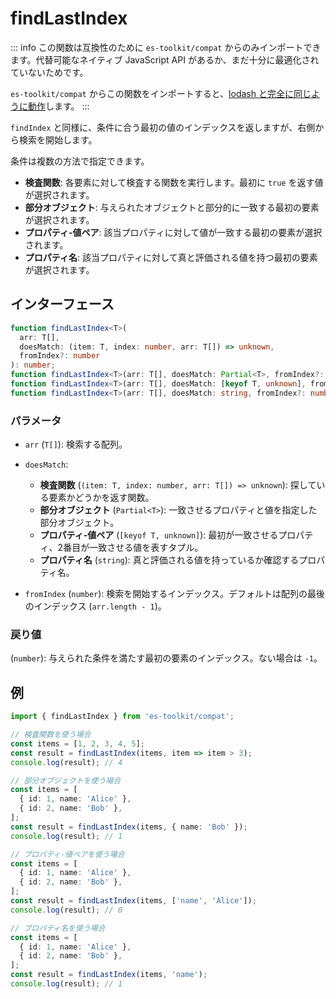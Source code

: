 # findLastIndex

::: info
この関数は互換性のために `es-toolkit/compat` からのみインポートできます。代替可能なネイティブ JavaScript API があるか、まだ十分に最適化されていないためです。

`es-toolkit/compat` からこの関数をインポートすると、[lodash と完全に同じように動作](../../../compatibility.md)します。
:::

`findIndex` と同様に、条件に合う最初の値のインデックスを返しますが、右側から検索を開始します。

条件は複数の方法で指定できます。

- **検査関数**: 各要素に対して検査する関数を実行します。最初に `true` を返す値が選択されます。
- **部分オブジェクト**: 与えられたオブジェクトと部分的に一致する最初の要素が選択されます。
- **プロパティ-値ペア**: 該当プロパティに対して値が一致する最初の要素が選択されます。
- **プロパティ名**: 該当プロパティに対して真と評価される値を持つ最初の要素が選択されます。

## インターフェース

```typescript
function findLastIndex<T>(
  arr: T[],
  doesMatch: (item: T, index: number, arr: T[]) => unknown,
  fromIndex?: number
): number;
function findLastIndex<T>(arr: T[], doesMatch: Partial<T>, fromIndex?: number): number;
function findLastIndex<T>(arr: T[], doesMatch: [keyof T, unknown], fromIndex?: number): number;
function findLastIndex<T>(arr: T[], doesMatch: string, fromIndex?: number): number;
```

### パラメータ

- `arr` (`T[]`): 検索する配列。

- `doesMatch`:

  - **検査関数** (`(item: T, index: number, arr: T[]) => unknown`): 探している要素かどうかを返す関数。
  - **部分オブジェクト** (`Partial<T>`): 一致させるプロパティと値を指定した部分オブジェクト。
  - **プロパティ-値ペア** (`[keyof T, unknown]`): 最初が一致させるプロパティ、2番目が一致させる値を表すタプル。
  - **プロパティ名** (`string`): 真と評価される値を持っているか確認するプロパティ名。

- `fromIndex` (`number`): 検索を開始するインデックス。デフォルトは配列の最後のインデックス (`arr.length - 1`)。

### 戻り値

(`number`): 与えられた条件を満たす最初の要素のインデックス。ない場合は `-1`。

## 例

```typescript
import { findLastIndex } from 'es-toolkit/compat';

// 検査関数を使う場合
const items = [1, 2, 3, 4, 5];
const result = findLastIndex(items, item => item > 3);
console.log(result); // 4

// 部分オブジェクトを使う場合
const items = [
  { id: 1, name: 'Alice' },
  { id: 2, name: 'Bob' },
];
const result = findLastIndex(items, { name: 'Bob' });
console.log(result); // 1

// プロパティ-値ペアを使う場合
const items = [
  { id: 1, name: 'Alice' },
  { id: 2, name: 'Bob' },
];
const result = findLastIndex(items, ['name', 'Alice']);
console.log(result); // 0

// プロパティ名を使う場合
const items = [
  { id: 1, name: 'Alice' },
  { id: 2, name: 'Bob' },
];
const result = findLastIndex(items, 'name');
console.log(result); // 1
```
